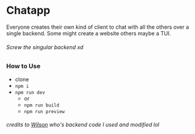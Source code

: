 # Chatapp
Everyone creates their own kind of client to chat with all the others over a single backend. Some might create a website others maybe a TUI.
###### Screw the singular backend xd


### How to Use
- clone
- `npm i`
- `npm run dev`
    - or
    - `npm run build`
    - `npm run preview`

###### credits to [Wilson](https://github.com/WilsontheWolf) who's backend code I used and modified lol
